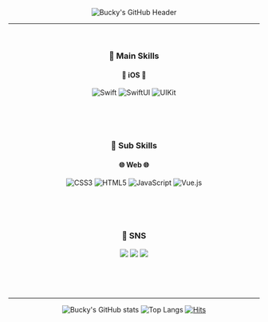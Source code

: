 <div align="center">
  
![Bucky's GitHub Header](https://capsule-render.vercel.app/api?type=waving&color=timeAuto&fontColor=FFFFFF&height=300&section=header&text=Bucky's%20Github!&fontAlign=50&fontAlign=70&fontSize=90&desc=Welcome%20to%20my%20GitHub&descSize=30&descAlign=70&descAlignY=70)

---
<br/>

### 📌 Main Skills
#### 🍎 iOS 🍎
![Swift](https://img.shields.io/badge/Swift-F05138?style=flat-square&logo=Swift&logoColor=white)
![SwiftUI](https://img.shields.io/badge/SwiftUI-056CF2?style=flat-square&logo=Swift&logoColor=white)
![UIKit](https://img.shields.io/badge/UIKit-05AFF2?style=flat-square&logo=Swift&logoColor=white)

<br/>
<br/>
<br/>

### 📌 Sub Skills
#### 🌐 Web 🌐
![CSS3](https://img.shields.io/badge/CSS3-1572B6?style=flat-square&logo=css3&logoColor=white)
![HTML5](https://img.shields.io/badge/HTML5-E34F26?style=flat-square&logo=html5&logoColor=white)
![JavaScript](https://img.shields.io/badge/JavaScript-F7DF1E?style=flat-square&logo=javascript&logoColor=black)
![Vue.js](https://img.shields.io/badge/Vue.js-4FC08D?style=flat-square&logo=vue.js&logoColor=white)

<br/>
<br/>
<br/>

### 💬 SNS
<p>
  <a href="mailto:bucky5683@gmail.com"><img src="https://img.shields.io/badge/Gmail-EA4335?style=flat-square&logo=Gmail&logoColor=white"/></a>
  <a href="https://www.instagram.com/sy8_546/"><img src="https://img.shields.io/badge/Instagram-DD2A7B?style=flat-square&logo=Instagram&logoColor=white"/></a>
  <a href="https://sy5683.tistory.com/"><img src="https://img.shields.io/badge/Tistory-000000?style=flat-square&logo=Tistory&logoColor=white"/></a>
</p>

<br/>
<br/>
<br/>

---

![Bucky's GitHub stats](https://github-readme-stats.vercel.app/api?username=Bucky5683&show_icons=true&hide=contribs)
![Top Langs](https://github-readme-stats.vercel.app/api/top-langs/?username=Bucky5683&layout=compact)
[![Hits](https://hits.seeyoufarm.com/api/count/incr/badge.svg?url=https%3A%2F%2Fgithub.com%2FBucky5683&count_bg=%23000000&title_bg=%23000000&icon=apple.svg&icon_color=%239A9A9A&title=hits&edge_flat=true)](https://hits.seeyoufarm.com)
</div>
